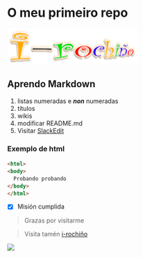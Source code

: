 # O meu primeiro repo

![Fallou a imaxe](/logo.png)

## Aprendo Markdown
1. listas numeradas e _**non**_ numeradas
1. títulos
1. wikis
1. modificar README.md
1. Visitar [SlackEdit](https://stackedit.io/)

### Exemplo de html
```html
<html>
<body>
  Probando probando
</body>
</html>
```

- [x] Misión cumplida

> Grazas por visitarme

> Visita tamén [i-rochiño](https://irocho.wordpress.com)

<img src="https://plantillasdememes.com/img/plantillas/ta-bien01592717127.jpg">
